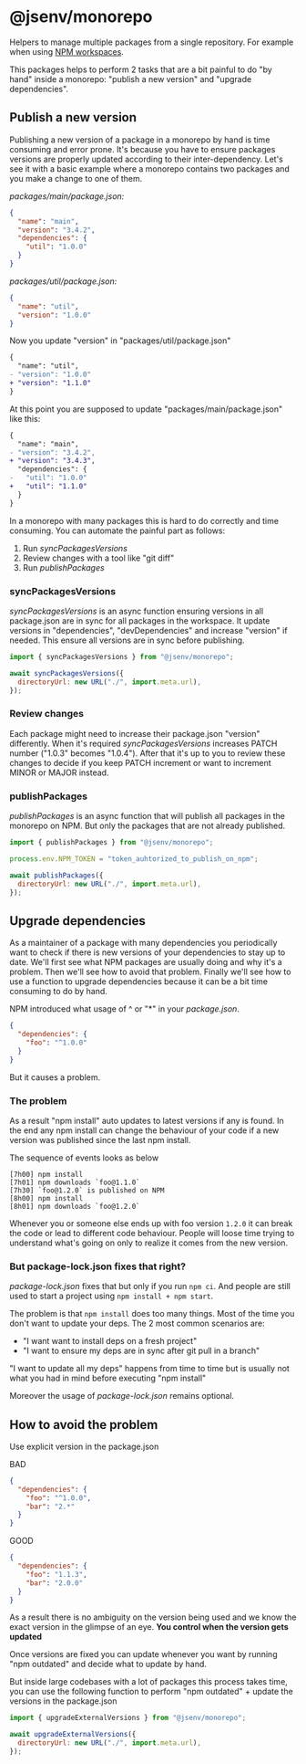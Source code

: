 # @jsenv/monorepo

Helpers to manage multiple packages from a single repository. For example when using [NPM workspaces](https://docs.npmjs.com/cli/v8/using-npm/workspaces).

This packages helps to perform 2 tasks that are a bit painful to do "by hand" inside a monorepo: "publish a new version" and "upgrade dependencies".

## Publish a new version

Publishing a new version of a package in a monorepo by hand is time consuming and error prone. It's because you have to ensure packages versions are properly updated according to their inter-dependency. Let's see it with a basic example where a monorepo contains two packages and you make a change to one of them.

_packages/main/package.json:_

```json
{
  "name": "main",
  "version": "3.4.2",
  "dependencies": {
    "util": "1.0.0"
  }
}
```

_packages/util/package.json:_

```json
{
  "name": "util",
  "version": "1.0.0"
}
```

Now you update "version" in "packages/util/package.json"

```diff
{
  "name": "util",
- "version": "1.0.0"
+ "version": "1.1.0"
}
```

At this point you are supposed to update "packages/main/package.json" like this:

```diff
{
  "name": "main",
- "version": "3.4.2",
+ "version": "3.4.3",
  "dependencies": {
-   "util": "1.0.0"
+   "util": "1.1.0"
  }
}
```

In a monorepo with many packages this is hard to do correctly and time consuming. You can automate the painful part as follows:

1. Run _syncPackagesVersions_
2. Review changes with a tool like "git diff"
3. Run _publishPackages_

### syncPackagesVersions

_syncPackagesVersions_ is an async function ensuring versions in all package.json are in sync for all packages in the workspace. It update versions in "dependencies", "devDependencies" and increase "version" if needed. This ensure all versions are in sync before publishing.

```js
import { syncPackagesVersions } from "@jsenv/monorepo";

await syncPackagesVersions({
  directoryUrl: new URL("./", import.meta.url),
});
```

### Review changes

Each package might need to increase their package.json "version" differently. When it's required _syncPackagesVersions_ increases PATCH number ("1.0.3" becomes "1.0.4"). After that it's up to you to review these changes to decide if you keep PATCH increment or want to increment MINOR or MAJOR instead.

### publishPackages

_publishPackages_ is an async function that will publish all packages in the monorepo on NPM. But only the packages that are not already published.

```js
import { publishPackages } from "@jsenv/monorepo";

process.env.NPM_TOKEN = "token_auhtorized_to_publish_on_npm";

await publishPackages({
  directoryUrl: new URL("./", import.meta.url),
});
```

## Upgrade dependencies

As a maintainer of a package with many dependencies you periodically want to check if there is new versions of your dependencies to stay up to date. We'll first see what NPM packages are usually doing and why it's a problem. Then we'll see how to avoid that problem. Finally we'll see how to use a function to upgrade dependencies because it can be a bit time consuming to do by hand.

NPM introduced what usage of ^ or "\*" in your _package.json_.

```json
{
  "dependencies": {
    "foo": "^1.0.0"
  }
}
```

But it causes a problem.

### The problem

As a result "npm install" auto updates to latest versions if any is found. In the end any npm install can change the behaviour of your code if a new version was published since the last npm install.

The sequence of events looks as below

```console
[7h00] npm install
[7h01] npm downloads `foo@1.1.0`
[7h30] `foo@1.2.0` is published on NPM
[8h00] npm install
[8h01] npm downloads `foo@1.2.0`
```

Whenever you or someone else ends up with foo version `1.2.0` it can break the code or lead to different code behaviour. People will loose time trying to understand what's going on only to realize it comes from the new version.

### But package-lock.json fixes that right?

_package-lock.json_ fixes that but only if you run `npm ci`.
And people are still used to start a project using `npm install + npm start`.

The problem is that `npm install` does too many things.
Most of the time you don't want to update your deps. The 2 most common scenarios are:

- "I want want to install deps on a fresh project"
- "I want to ensure my deps are in sync after git pull in a branch"

"I want to update all my deps" happens from time to time but is usually not what you had in mind before executing "npm install"

Moreover the usage of _package-lock.json_ remains optional.

## How to avoid the problem

Use explicit version in the package.json

BAD

```json
{
  "dependencies": {
    "foo": "^1.0.0",
    "bar": "2.*"
  }
}
```

GOOD

```json
{
  "dependencies": {
    "foo": "1.1.3",
    "bar": "2.0.0"
  }
}
```

As a result there is no ambiguity on the version being used and we know the exact version in the glimpse of an eye.
**You control when the version gets updated**

Once versions are fixed you can update whenever you want by running "npm outdated" and decide what to update by hand.

But inside large codebases with a lot of packages this process takes time, you can use the following function to perform "npm outdated" + update the versions in the package.json

```js
import { upgradeExternalVersions } from "@jsenv/monorepo";

await upgradeExternalVersions({
  directoryUrl: new URL("./", import.meta.url),
});
```
